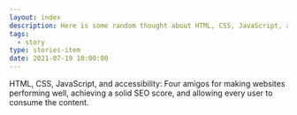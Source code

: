 ```yaml
---
layout: index
description: Here is some random thought about HTML, CSS, JavaScript, and accessibility.
tags:
  - story
type: stories-item
date: 2021-07-19 10:00:00
---
```


HTML, CSS, JavaScript, and accessibility: Four amigos for making websites performing well, achieving a solid SEO score, and allowing every user to consume the content.
